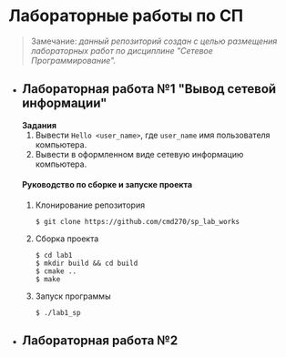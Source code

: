 # Лабораторные работы по СП
 > Замечание: *данный репозиторий создан с целью  размещения лабораторных работ по дисциплине "Сетевое Программирование".*
+ ## Лабораторная работа №1 "Вывод сетевой информации"
	**Задания**
	1. Вывести `Hello <user_name>`, где `user_name` имя пользователя компьютера.
	1. Вывести в оформленном виде сетевую информацию компьютера.
	#### **Руководство по сборке и запуске проекта**
	1. Клонирование репозитория
		```
		$ git clone https://github.com/cmd270/sp_lab_works
		```
	1. Сборка проекта
		```
		$ cd lab1
		$ mkdir build && cd build
		$ cmake ..
		$ make 
		```
	1. Запуск программы
		```
		$ ./lab1_sp
		```
+  ## Лабораторная работа №2
